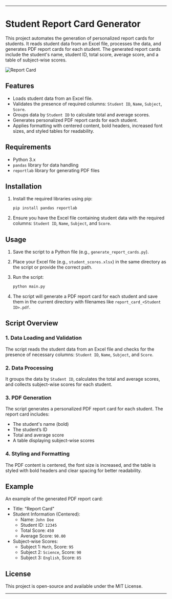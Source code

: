 ---

# Student Report Card Generator

This project automates the generation of personalized report cards for students. It reads student data from an Excel file, processes the data, and generates PDF report cards for each student. The generated report cards include the student's name, student ID, total score, average score, and a table of subject-wise scores.

![Report Card](assets/report_card_example.png)


## Features
- Loads student data from an Excel file.
- Validates the presence of required columns: `Student ID`, `Name`, `Subject`, `Score`.
- Groups data by `Student ID` to calculate total and average scores.
- Generates personalized PDF report cards for each student.
- Applies formatting with centered content, bold headers, increased font sizes, and styled tables for readability.

## Requirements
- Python 3.x
- `pandas` library for data handling
- `reportlab` library for generating PDF files

## Installation

1. Install the required libraries using pip:

   ```bash
   pip install pandas reportlab
   ```

2. Ensure you have the Excel file containing student data with the required columns: `Student ID`, `Name`, `Subject`, and `Score`.

## Usage

1. Save the script to a Python file (e.g., `generate_report_cards.py`).
2. Place your Excel file (e.g., `student_scores.xlsx`) in the same directory as the script or provide the correct path.
3. Run the script:

   ```bash
   python main.py
   ```

4. The script will generate a PDF report card for each student and save them in the current directory with filenames like `report_card_<Student ID>.pdf`.

## Script Overview

### 1. Data Loading and Validation
The script reads the student data from an Excel file and checks for the presence of necessary columns: `Student ID`, `Name`, `Subject`, and `Score`.

### 2. Data Processing
It groups the data by `Student ID`, calculates the total and average scores, and collects subject-wise scores for each student.

### 3. PDF Generation
The script generates a personalized PDF report card for each student. The report card includes:
- The student's name (bold)
- The student’s ID
- Total and average score
- A table displaying subject-wise scores

### 4. Styling and Formatting
The PDF content is centered, the font size is increased, and the table is styled with bold headers and clear spacing for better readability.

## Example

An example of the generated PDF report card:

- Title: "Report Card"
- Student Information (Centered):
  - Name: `John Doe`
  - Student ID: `12345`
  - Total Score: `450`
  - Average Score: `90.00`
- Subject-wise Scores:
  - Subject 1: `Math`, Score: `95`
  - Subject 2: `Science`, Score: `90`
  - Subject 3: `English`, Score: `85`

## License
This project is open-source and available under the MIT License.

---